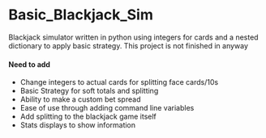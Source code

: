 # Basic_Blackjack_Sim
Blackjack simulator written in python using integers for cards and a nested dictionary to apply basic strategy.
This project is not finished in anyway

#### Need to add
- Change integers to actual cards for splitting face cards/10s
- Basic Strategy for soft totals and splitting
- Ability to make a custom bet spread
- Ease of use through adding command line variables
- Add splitting to the blackjack game itself
- Stats displays to show information
